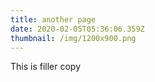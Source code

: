 ```yaml
---
title: another page
date: 2020-02-05T05:36:06.359Z
thumbnail: /img/1200x900.png
---
```

This is filler copy
